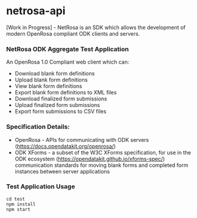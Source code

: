 # netrosa-api
[Work in Progress] - NetRosa is an SDK which allows the development of modern OpenRosa compliant ODK clients and servers.

### NetRosa ODK Aggregate Test Application
An OpenRosa 1.0 Compliant web client which can:

* Download blank form definitions 
* Upload blank form definitions
* View blank form definitions
* Export blank form definitions to XML files
* Download finalized form submissions
* Upload finalized form submissions
* Export form submissions to CSV files

### Specification Details:
* OpenRosa - APIs for communicating with ODK servers (https://docs.opendatakit.org/openrosa/)
* ODK XForms - a subset of the W3C XForms specification, for use in the ODK ecosystem (https://opendatakit.github.io/xforms-spec/)
communication standards for moving blank forms and completed form instances between server applications 

### Test Application Usage
```
cd test
npm install
npm start
```
